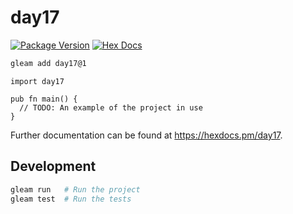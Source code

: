 # day17

[![Package Version](https://img.shields.io/hexpm/v/day17)](https://hex.pm/packages/day17)
[![Hex Docs](https://img.shields.io/badge/hex-docs-ffaff3)](https://hexdocs.pm/day17/)

```sh
gleam add day17@1
```
```gleam
import day17

pub fn main() {
  // TODO: An example of the project in use
}
```

Further documentation can be found at <https://hexdocs.pm/day17>.

## Development

```sh
gleam run   # Run the project
gleam test  # Run the tests
```
